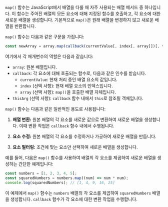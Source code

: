 `map()` 함수는 JavaScript에서 배열을 다룰 때 자주 사용되는 배열 메서드 중 하나입니다. 이 함수는 주어진 배열의 모든 요소에 대해 지정된 함수를 호출하고, 각 요소에 대한 새로운 배열을 생성합니다. 기본적으로 `map()`은 원래 배열을 변경하지 않고 새로운 배열을 반환합니다. 

`map()` 함수는 다음과 같은 구문을 가집니다:

```javascript
const newArray = array.map(callback(currentValue[, index[, array]])[, thisArg])
```

여기에서 각 매개변수의 역할은 다음과 같습니다:

- `array`: 원본 배열입니다.
- `callback`: 각 요소에 대해 호출되는 함수로, 다음과 같은 인수를 받습니다.
  - `currentValue`: 현재 처리 중인 배열 요소의 값입니다.
  - `index` (선택 사항): 현재 배열 요소의 인덱스입니다.
  - `array` (선택 사항): `map()`을 호출한 배열 자체입니다.
- `thisArg` (선택 사항): `callback` 함수 내에서 `this`로 참조될 객체입니다.

`map()` 함수는 다음과 같은 일반적인 용도로 사용됩니다:

1. **배열 변환:** 원본 배열의 각 요소를 새로운 값으로 변환하여 새로운 배열을 생성합니다. 이때 변환 작업은 `callback` 함수 내에서 수행됩니다.

2. **요소 수정:** 원본 배열의 각 요소를 수정하거나 가공하여 새로운 배열을 만듭니다.

3. **요소 필터링:** 조건에 맞는 요소만 선택하여 새로운 배열을 생성합니다.

예를 들어, 다음은 `map()` 함수를 사용하여 배열의 각 요소를 제곱하여 새로운 배열을 생성하는 간단한 예제입니다:

```javascript
const numbers = [1, 2, 3, 4, 5];
const squaredNumbers = numbers.map((num) => num * num);
console.log(squaredNumbers); // [1, 4, 9, 16, 25]
```

이 예제에서 `map()` 함수는 `numbers` 배열의 각 요소를 제곱하여 `squaredNumbers` 배열을 생성합니다. `callback` 함수가 각 요소에 대한 변환 작업을 수행합니다.